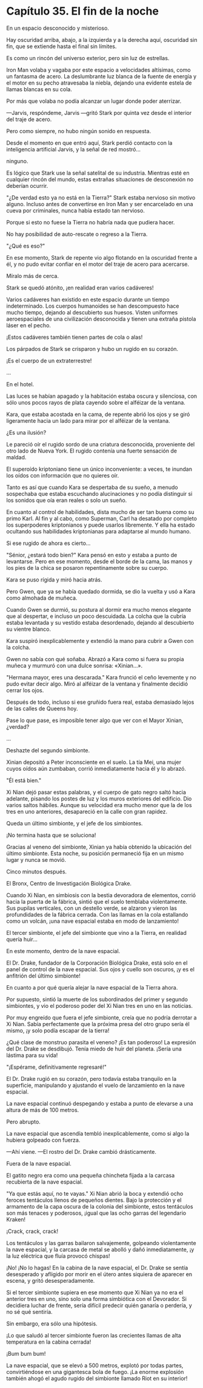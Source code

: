 
# Capítulo 35. El fin de la noche


En un espacio desconocido y misterioso.

Hay oscuridad arriba, abajo, a la izquierda y a la derecha aquí, oscuridad sin fin, que se extiende hasta el final sin límites.

Es como un rincón del universo exterior, pero sin luz de estrellas.

Iron Man volaba y vagaba por este espacio a velocidades altísimas, como un fantasma de acero. La deslumbrante luz blanca de la fuente de energía y el motor en su pecho atravesaba la niebla, dejando una evidente estela de llamas blancas en su cola.

Por más que volaba no podía alcanzar un lugar donde poder aterrizar.

—Jarvis, respóndeme, Jarvis —gritó Stark por quinta vez desde el interior del traje de acero.

Pero como siempre, no hubo ningún sonido en respuesta.

Desde el momento en que entró aquí, Stark perdió contacto con la inteligencia artificial Jarvis, y la señal de red mostró...

ninguno.

Es lógico que Stark use la señal satelital de su industria. Mientras esté en cualquier rincón del mundo, estas extrañas situaciones de desconexión no deberían ocurrir.

"¿De verdad esto ya no está en la Tierra?" Stark estaba nervioso sin motivo alguno. Incluso antes de convertirse en Iron Man y ser encarcelado en una cueva por criminales, nunca había estado tan nervioso.

Porque si esto no fuese la Tierra no habría nada que pudiera hacer.

No hay posibilidad de auto-rescate o regreso a la Tierra.

"¿Qué es eso?"

En ese momento, Stark de repente vio algo flotando en la oscuridad frente a él, y no pudo evitar confiar en el motor del traje de acero para acercarse.

Míralo más de cerca.

Stark se quedó atónito, ¡en realidad eran varios cadáveres!

Varios cadáveres han existido en este espacio durante un tiempo indeterminado. Los cuerpos humanoides se han descompuesto hace mucho tiempo, dejando al descubierto sus huesos. Visten uniformes aeroespaciales de una civilización desconocida y tienen una extraña pistola láser en el pecho.

¡Estos cadáveres también tienen partes de cola o alas!

Los párpados de Stark se crisparon y hubo un rugido en su corazón.

¡Es el cuerpo de un extraterrestre!

…

En el hotel.

Las luces se habían apagado y la habitación estaba oscura y silenciosa, con sólo unos pocos rayos de plata cayendo sobre el alféizar de la ventana.

Kara, que estaba acostada en la cama, de repente abrió los ojos y se giró ligeramente hacia un lado para mirar por el alféizar de la ventana.

¿Es una ilusión?

Le pareció oír el rugido sordo de una criatura desconocida, proveniente del otro lado de Nueva York. El rugido contenía una fuerte sensación de maldad.

El superoído kriptoniano tiene un único inconveniente: a veces, te inundan los oídos con información que no quieres oír.

Tanto es así que cuando Kara se despertaba de su sueño, a menudo sospechaba que estaba escuchando alucinaciones y no podía distinguir si los sonidos que oía eran reales o solo un sueño.

En cuanto al control de habilidades, dista mucho de ser tan buena como su primo Karl. Al fin y al cabo, como Superman, Carl ha desatado por completo los superpoderes kriptonianos y puede usarlos libremente. Y ella ha estado ocultando sus habilidades kriptonianas para adaptarse al mundo humano.

Si ese rugido de ahora es cierto...

"Sénior, ¿estará todo bien?" Kara pensó en esto y estaba a punto de levantarse. Pero en ese momento, desde el borde de la cama, las manos y los pies de la chica se posaron repentinamente sobre su cuerpo.

Kara se puso rígida y miró hacia atrás.

Pero Gwen, que ya se había quedado dormida, se dio la vuelta y usó a Kara como almohada de muñeca.

Cuando Gwen se durmió, su postura al dormir era mucho menos elegante que al despertar, e incluso un poco descuidada. La colcha que la cubría estaba levantada y su vestido estaba desordenado, dejando al descubierto su vientre blanco.

Kara suspiró inexplicablemente y extendió la mano para cubrir a Gwen con la colcha.

Gwen no sabía con qué soñaba. Abrazó a Kara como si fuera su propia muñeca y murmuró con una dulce sonrisa: «Xinian...».

"Hermana mayor, eres una descarada." Kara frunció el ceño levemente y no pudo evitar decir algo. Miró al alféizar de la ventana y finalmente decidió cerrar los ojos.

Después de todo, incluso si ese gruñido fuera real, estaba demasiado lejos de las calles de Queens hoy.

Pase lo que pase, es imposible tener algo que ver con el Mayor Xinian, ¿verdad?

…

Deshazte del segundo simbionte.

Xinian depositó a Peter inconsciente en el suelo. La tía Mei, una mujer cuyos oídos aún zumbaban, corrió inmediatamente hacia él y lo abrazó.

"Él está bien."

Xi Nian dejó pasar estas palabras, y el cuerpo de gato negro saltó hacia adelante, pisando los postes de luz y los muros exteriores del edificio. Dio varios saltos hábiles. Aunque su velocidad era mucho menor que la de los tres en uno anteriores, desapareció en la calle con gran rapidez.

Queda un último simbionte, y el jefe de los simbiontes.

¡No termina hasta que se soluciona!

Gracias al veneno del simbionte, Xinian ya había obtenido la ubicación del último simbionte. Esta noche, su posición permaneció fija en un mismo lugar y nunca se movió.

Cinco minutos después.

El Bronx, Centro de Investigación Biológica Drake.

Cuando Xi Nian, en simbiosis con la bestia devoradora de elementos, corrió hacia la puerta de la fábrica, sintió que el suelo temblaba violentamente. Sus pupilas verticales, con un destello verde, se alzaron y vieron las profundidades de la fábrica cerrada. Con las llamas en la cola estallando como un volcán, ¡una nave espacial estaba en modo de lanzamiento!

El tercer simbionte, el jefe del simbionte que vino a la Tierra, en realidad quería huir...

En este momento, dentro de la nave espacial.

El Dr. Drake, fundador de la Corporación Biológica Drake, está solo en el panel de control de la nave espacial. Sus ojos y cuello son oscuros, ¡y es el anfitrión del último simbionte!

En cuanto a por qué quería alejar la nave espacial de la Tierra ahora.

Por supuesto, sintió la muerte de los subordinados del primer y segundo simbiontes, y vio el poderoso poder del Xi Nian tres en uno en las noticias.

Por muy engreído que fuera el jefe simbionte, creía que no podría derrotar a Xi Nian. Sabía perfectamente que la próxima presa del otro grupo sería él mismo, ¡y solo podía escapar de la tierra!

¿Qué clase de monstruo parasita el veneno? ¡Es tan poderoso! La expresión del Dr. Drake se desdibujó. Tenía miedo de huir del planeta. ¡Sería una lástima para su vida!

"¡Espérame, definitivamente regresaré!"

El Dr. Drake rugió en su corazón, pero todavía estaba tranquilo en la superficie, manipulando y ajustando el vuelo de lanzamiento en la nave espacial.

La nave espacial continuó despegando y estaba a punto de elevarse a una altura de más de 100 metros.

Pero abrupto.

La nave espacial que ascendía tembló inexplicablemente, como si algo la hubiera golpeado con fuerza.

—Ahí viene. —El rostro del Dr. Drake cambió drásticamente.

Fuera de la nave espacial.

El gatito negro era como una pequeña chincheta fijada a la carcasa recubierta de la nave espacial.

"Ya que estás aquí, no te vayas." Xi Nian abrió la boca y extendió ocho feroces tentáculos llenos de pequeños dientes. Bajo la protección y el armamento de la capa oscura de la colonia del simbionte, estos tentáculos son más tenaces y poderosos, ¡igual que las ocho garras del legendario Kraken!

¡Crack, crack, crack!

Los tentáculos y las garras bailaron salvajemente, golpeando violentamente la nave espacial, y la carcasa de metal se abolló y dañó inmediatamente, ¡y la luz eléctrica que fluía provocó chispas!

¡No! ¡No lo hagas! En la cabina de la nave espacial, el Dr. Drake se sentía desesperado y afligido por morir en el útero antes siquiera de aparecer en escena, y gritó desesperadamente.

Si el tercer simbionte supiera en ese momento que Xi Nian ya no era el anterior tres en uno, sino solo una forma simbiótica con el Devorador. Si decidiera luchar de frente, sería difícil predecir quién ganaría o perdería, y no sé qué sentiría.

Sin embargo, era sólo una hipótesis.

¡Lo que saludó al tercer simbionte fueron las crecientes llamas de alta temperatura en la cabina cerrada!

¡Bum bum bum!

La nave espacial, que se elevó a 500 metros, explotó por todas partes, convirtiéndose en una gigantesca bola de fuego. ¡La enorme explosión también ahogó el agudo rugido del simbionte llamado Riot en su interior!